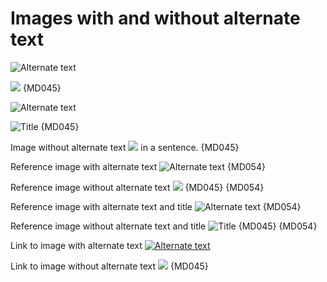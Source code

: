 # Images with and without alternate text

![Alternate text](image.jpg)

![](image.jpg) {MD045}

![Alternate text](image.jpg "Title")

![](image.jpg "Title") {MD045}

Image without alternate text ![](image.jpg) in a sentence. {MD045}

Reference image with alternate text ![Alternate text][notitle] {MD054}

Reference image without alternate text ![][notitle] {MD045} {MD054}

Reference image with alternate text and title ![Alternate text][title] {MD054}

Reference image without alternate text and title ![][title] {MD045} {MD054}

Link to image with alternate text [![Alternate text](image.jpg)](image.jpg)

Link to image without alternate text [![](image.jpg)](image.jpg) {MD045}

[notitle]: image.jpg
[title]: image.jpg "Title"
